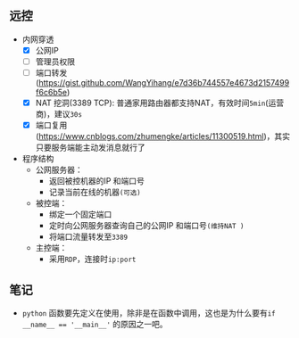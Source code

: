 ## 远控  

- 内网穿透  
  - [x] 公网IP  
  - [ ] 管理员权限   
  - [ ] 端口转发(https://gist.github.com/WangYihang/e7d36b744557e4673d2157499f6c6b5e)  
  - [x] NAT 挖洞(3389 TCP): 普通家用路由器都支持NAT，有效时间`5min`(运营商)，建议`30s`   
  - [x] 端口复用(https://www.cnblogs.com/zhumengke/articles/11300519.html)，其实只要服务端能主动发消息就行了

- 程序结构  
  - 公网服务器：
    - 返回被控机器的IP 和端口号  
    - 记录当前在线的机器`(可选)`  
  - 被控端：  
    - 绑定一个固定端口
    - 定时向公网服务器查询自己的公网IP 和端口号`(维持NAT )`
    - 将端口流量转发至`3389`  
  - 主控端：  
    - 采用`RDP`，连接时`ip:port`  

## 笔记  

- `python` 函数要先定义在使用，除非是在函数中调用，这也是为什么要有`if __name__ == '__main__'` 的原因之一吧。